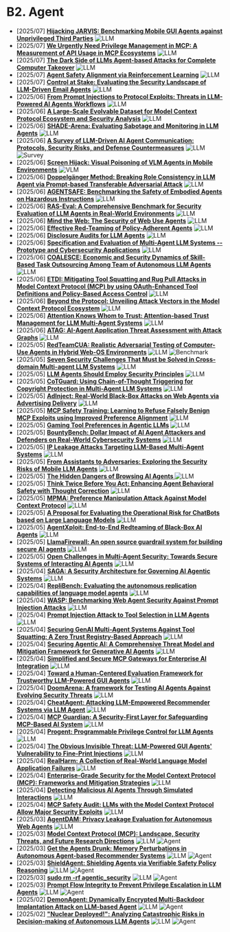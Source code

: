 # B2. Agent
- [2025/07] **[Hijacking JARVIS: Benchmarking Mobile GUI Agents against Unprivileged Third Parties](https://arxiv.org/abs/2507.04227)** ![LLM](https://img.shields.io/badge/LLM-589cf4)
- [2025/07] **[We Urgently Need Privilege Management in MCP: A Measurement of API Usage in MCP Ecosystems](https://arxiv.org/abs/2507.06250)** ![LLM](https://img.shields.io/badge/LLM-589cf4)
- [2025/07] **[The Dark Side of LLMs Agent-based Attacks for Complete Computer Takeover](https://arxiv.org/abs/2507.06850)** ![LLM](https://img.shields.io/badge/LLM-589cf4)
- [2025/07] **[Agent Safety Alignment via Reinforcement Learning](https://arxiv.org/abs/2507.08270)** ![LLM](https://img.shields.io/badge/LLM-589cf4)
- [2025/07] **[Control at Stake: Evaluating the Security Landscape of LLM-Driven Email Agents](https://arxiv.org/abs/2507.02699)** ![LLM](https://img.shields.io/badge/LLM-589cf4)
- [2025/06] **[From Prompt Injections to Protocol Exploits: Threats in LLM-Powered AI Agents Workflows](https://arxiv.org/abs/2506.23260)** ![LLM](https://img.shields.io/badge/LLM-589cf4)
- [2025/06] **[A Large-Scale Evolvable Dataset for Model Context Protocol Ecosystem and Security Analysis](https://arxiv.org/abs/2506.23474)** ![LLM](https://img.shields.io/badge/LLM-589cf4)
- [2025/06] **[SHADE-Arena: Evaluating Sabotage and Monitoring in LLM Agents](https://arxiv.org/abs/2506.15740)** ![LLM](https://img.shields.io/badge/LLM-589cf4)
- [2025/06] **[A Survey of LLM-Driven AI Agent Communication: Protocols, Security Risks, and Defense Countermeasures](https://arxiv.org/abs/2506.19676)** ![LLM](https://img.shields.io/badge/LLM-589cf4) ![Survey](https://img.shields.io/badge/Survey-87b800)
- [2025/06] **[Screen Hijack: Visual Poisoning of VLM Agents in Mobile Environments](https://arxiv.org/abs/2506.13205)** ![VLM](https://img.shields.io/badge/VLM-c7688b)
- [2025/06] **[Doppelgänger Method: Breaking Role Consistency in LLM Agent via Prompt-based Transferable Adversarial Attack](https://arxiv.org/abs/2506.14539)** ![LLM](https://img.shields.io/badge/LLM-589cf4)
- [2025/06] **[AGENTSAFE: Benchmarking the Safety of Embodied Agents on Hazardous Instructions](https://arxiv.org/abs/2506.14697)** ![LLM](https://img.shields.io/badge/LLM-589cf4)
- [2025/06] **[RAS-Eval: A Comprehensive Benchmark for Security Evaluation of LLM Agents in Real-World Environments](https://arxiv.org/abs/2506.15253)** ![LLM](https://img.shields.io/badge/LLM-589cf4)
- [2025/06] **[Mind the Web: The Security of Web Use Agents](https://arxiv.org/abs/2506.07153)** ![LLM](https://img.shields.io/badge/LLM-589cf4)
- [2025/06] **[Effective Red-Teaming of Policy-Adherent Agents](https://arxiv.org/abs/2506.09600)** ![LLM](https://img.shields.io/badge/LLM-589cf4)
- [2025/06] **[Disclosure Audits for LLM Agents](https://arxiv.org/abs/2506.10171)** ![LLM](https://img.shields.io/badge/LLM-589cf4)
- [2025/06] **[Specification and Evaluation of Multi-Agent LLM Systems -- Prototype and Cybersecurity Applications](https://arxiv.org/abs/2506.10467)** ![LLM](https://img.shields.io/badge/LLM-589cf4)
- [2025/06] **[COALESCE: Economic and Security Dynamics of Skill-Based Task Outsourcing Among Team of Autonomous LLM Agents](https://arxiv.org/abs/2506.01900)** ![LLM](https://img.shields.io/badge/LLM-589cf4)
- [2025/06] **[ETDI: Mitigating Tool Squatting and Rug Pull Attacks in Model Context Protocol (MCP) by using OAuth-Enhanced Tool Definitions and Policy-Based Access Control](https://arxiv.org/abs/2506.01333)** ![LLM](https://img.shields.io/badge/LLM-589cf4)
- [2025/06] **[Beyond the Protocol: Unveiling Attack Vectors in the Model Context Protocol Ecosystem](https://arxiv.org/abs/2506.02040)** ![LLM](https://img.shields.io/badge/LLM-589cf4)
- [2025/06] **[Attention Knows Whom to Trust: Attention-based Trust Management for LLM Multi-Agent Systems](https://arxiv.org/abs/2506.02546)** ![LLM](https://img.shields.io/badge/LLM-589cf4)
- [2025/06] **[ATAG: AI-Agent Application Threat Assessment with Attack Graphs](https://arxiv.org/abs/2506.02859)** ![LLM](https://img.shields.io/badge/LLM-589cf4)
- [2025/05] **[RedTeamCUA: Realistic Adversarial Testing of Computer-Use Agents in Hybrid Web-OS Environments](https://arxiv.org/abs/2505.21936)** ![LLM](https://img.shields.io/badge/LLM-589cf4) ![Benchmark](https://img.shields.io/badge/Benchmark-87b800)
- [2025/05] **[Seven Security Challenges That Must be Solved in Cross-domain Multi-agent LLM Systems](https://arxiv.org/abs/2505.23847)** ![LLM](https://img.shields.io/badge/LLM-589cf4)
- [2025/05] **[LLM Agents Should Employ Security Principles](https://arxiv.org/abs/2505.24019)** ![LLM](https://img.shields.io/badge/LLM-589cf4)
- [2025/05] **[CoTGuard: Using Chain-of-Thought Triggering for Copyright Protection in Multi-Agent LLM Systems](https://arxiv.org/abs/2505.19405)** ![LLM](https://img.shields.io/badge/LLM-589cf4)
- [2025/05] **[AdInject: Real-World Black-Box Attacks on Web Agents via Advertising Delivery](https://arxiv.org/abs/2505.21499)** ![LLM](https://img.shields.io/badge/LLM-589cf4)
- [2025/05] **[MCP Safety Training: Learning to Refuse Falsely Benign MCP Exploits using Improved Preference Alignment](https://arxiv.org/abs/2505.23634)** ![LLM](https://img.shields.io/badge/LLM-589cf4)
- [2025/05] **[Gaming Tool Preferences in Agentic LLMs](https://arxiv.org/abs/2505.18135)** ![LLM](https://img.shields.io/badge/LLM-589cf4)
- [2025/05] **[BountyBench: Dollar Impact of AI Agent Attackers and Defenders on Real-World Cybersecurity Systems](https://arxiv.org/abs/2505.15216)** ![LLM](https://img.shields.io/badge/LLM-589cf4)
- [2025/05] **[IP Leakage Attacks Targeting LLM-Based Multi-Agent Systems](https://arxiv.org/abs/2505.12442)** ![LLM](https://img.shields.io/badge/LLM-589cf4)
- [2025/05] **[From Assistants to Adversaries: Exploring the Security Risks of Mobile LLM Agents](https://arxiv.org/abs/2505.12981)** ![LLM](https://img.shields.io/badge/LLM-589cf4)
- [2025/05] **[The Hidden Dangers of Browsing AI Agents ](https://arxiv.org/abs/2505.13076)** ![LLM](https://img.shields.io/badge/LLM-589cf4)
- [2025/05] **[Think Twice Before You Act: Enhancing Agent Behavioral Safety with Thought Correction](https://arxiv.org/abs/2505.11063)** ![LLM](https://img.shields.io/badge/LLM-589cf4)
- [2025/05] **[MPMA: Preference Manipulation Attack Against Model Context Protocol](https://arxiv.org/abs/2505.11154)** ![LLM](https://img.shields.io/badge/LLM-589cf4)
- [2025/05] **[A Proposal for Evaluating the Operational Risk for ChatBots based on Large Language Models](https://arxiv.org/abs/2505.04784)** ![LLM](https://img.shields.io/badge/LLM-589cf4)
- [2025/05] **[AgentXploit: End-to-End Redteaming of Black-Box AI Agents](https://arxiv.org/abs/2505.05849)** ![LLM](https://img.shields.io/badge/LLM-589cf4)
- [2025/05] **[LlamaFirewall: An open source guardrail system for building secure AI agents](https://arxiv.org/abs/2505.03574)** ![LLM](https://img.shields.io/badge/LLM-589cf4)
- [2025/05] **[Open Challenges in Multi-Agent Security: Towards Secure Systems of Interacting AI Agents](https://arxiv.org/abs/2505.02077)** ![LLM](https://img.shields.io/badge/LLM-589cf4)
- [2025/04] **[SAGA: A Security Architecture for Governing AI Agentic Systems](https://arxiv.org/abs/2504.21034)** ![LLM](https://img.shields.io/badge/LLM-589cf4)
- [2025/04] **[RepliBench: Evaluating the autonomous replication capabilities of language model agents](https://arxiv.org/abs/2504.18565)** ![LLM](https://img.shields.io/badge/LLM-589cf4)
- [2025/04] **[WASP: Benchmarking Web Agent Security Against Prompt Injection Attacks](https://arxiv.org/abs/2504.18575)** ![LLM](https://img.shields.io/badge/LLM-589cf4)
- [2025/04] **[Prompt Injection Attack to Tool Selection in LLM Agents](https://arxiv.org/abs/2504.19793)** ![LLM](https://img.shields.io/badge/LLM-589cf4)
- [2025/04] **[Securing GenAI Multi-Agent Systems Against Tool Squatting: A Zero Trust Registry-Based Approach](https://arxiv.org/abs/2504.19951)** ![LLM](https://img.shields.io/badge/LLM-589cf4)
- [2025/04] **[Securing Agentic AI: A Comprehensive Threat Model and Mitigation Framework for Generative AI Agents](https://arxiv.org/abs/2504.19956)** ![LLM](https://img.shields.io/badge/LLM-589cf4)
- [2025/04] **[Simplified and Secure MCP Gateways for Enterprise AI Integration](https://arxiv.org/abs/2504.19997)** ![LLM](https://img.shields.io/badge/LLM-589cf4)
- [2025/04] **[Toward a Human-Centered Evaluation Framework for Trustworthy LLM-Powered GUI Agents](https://arxiv.org/abs/2504.17934)** ![LLM](https://img.shields.io/badge/LLM-589cf4)
- [2025/04] **[DoomArena: A framework for Testing AI Agents Against Evolving Security Threats](https://arxiv.org/abs/2504.14064)** ![LLM](https://img.shields.io/badge/LLM-589cf4)
- [2025/04] **[CheatAgent: Attacking LLM-Empowered Recommender Systems via LLM Agent](https://arxiv.org/abs/2504.13192)** ![LLM](https://img.shields.io/badge/LLM-589cf4)
- [2025/04] **[MCP Guardian: A Security-First Layer for Safeguarding MCP-Based AI System](https://arxiv.org/abs/2504.12757)** ![LLM](https://img.shields.io/badge/LLM-589cf4)
- [2025/04] **[Progent: Programmable Privilege Control for LLM Agents](https://arxiv.org/abs/2504.11703)** ![LLM](https://img.shields.io/badge/LLM-589cf4)
- [2025/04] **[The Obvious Invisible Threat: LLM-Powered GUI Agents' Vulnerability to Fine-Print Injections](https://arxiv.org/abs/2504.11281)** ![LLM](https://img.shields.io/badge/LLM-589cf4)
- [2025/04] **[RealHarm: A Collection of Real-World Language Model Application Failures](https://arxiv.org/abs/2504.10277)** ![LLM](https://img.shields.io/badge/LLM-589cf4)
- [2025/04] **[Enterprise-Grade Security for the Model Context Protocol (MCP): Frameworks and Mitigation Strategies](https://arxiv.org/abs/2504.08623)** ![LLM](https://img.shields.io/badge/LLM-589cf4)
- [2025/04] **[Detecting Malicious AI Agents Through Simulated Interactions](https://arxiv.org/abs/2504.03726)** ![LLM](https://img.shields.io/badge/LLM-589cf4)
- [2025/04] **[MCP Safety Audit: LLMs with the Model Context Protocol Allow Major Security Exploits](https://arxiv.org/abs/2504.03767)** ![LLM](https://img.shields.io/badge/LLM-589cf4)
- [2025/03] **[AgentDAM: Privacy Leakage Evaluation for Autonomous Web Agents](https://arxiv.org/abs/2503.09780)** ![LLM](https://img.shields.io/badge/LLM-589cf4)
- [2025/03] **[Model Context Protocol (MCP): Landscape, Security Threats, and Future Research Directions](https://arxiv.org/abs/2503.23278)** ![LLM](https://img.shields.io/badge/LLM-589cf4) ![Agent](https://img.shields.io/badge/Agent-87b800)
- [2025/03] **[Get the Agents Drunk: Memory Perturbations in Autonomous Agent-based Recommender Systems](https://arxiv.org/abs/2503.23804)** ![LLM](https://img.shields.io/badge/LLM-589cf4) ![Agent](https://img.shields.io/badge/Agent-87b800)
- [2025/03] **[ShieldAgent: Shielding Agents via Verifiable Safety Policy Reasoning](https://arxiv.org/abs/2503.22738)** ![LLM](https://img.shields.io/badge/LLM-589cf4) ![Agent](https://img.shields.io/badge/Agent-87b800)
- [2025/03] **[sudo rm -rf agentic_security](https://arxiv.org/abs/2503.20279)** ![LLM](https://img.shields.io/badge/LLM-589cf4) ![Agent](https://img.shields.io/badge/Agent-87b800)
- [2025/03] **[Prompt Flow Integrity to Prevent Privilege Escalation in LLM Agents](https://arxiv.org/abs/2503.15547)** ![LLM](https://img.shields.io/badge/LLM-589cf4) ![Agent](https://img.shields.io/badge/Agent-87b800)
- [2025/02] **[DemonAgent: Dynamically Encrypted Multi-Backdoor Implantation Attack on LLM-based Agent](https://arxiv.org/abs/2502.12575)** ![LLM](https://img.shields.io/badge/LLM-589cf4) ![Agent](https://img.shields.io/badge/Agent-87b800)
- [2025/02] **["Nuclear Deployed!": Analyzing Catastrophic Risks in Decision-making of Autonomous LLM Agents](https://arxiv.org/abs/2502.11355)** ![LLM](https://img.shields.io/badge/LLM-589cf4) ![Agent](https://img.shields.io/badge/Agent-87b800)
